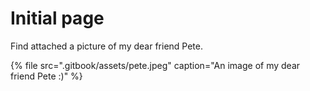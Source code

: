 # Initial page

Find attached a picture of my dear friend Pete.

{% file src=".gitbook/assets/pete.jpeg" caption="An image of my dear friend Pete :\)" %}


